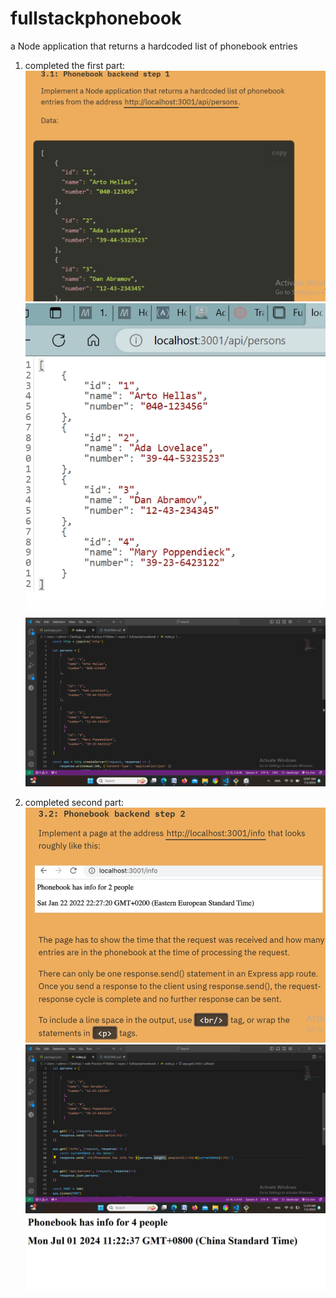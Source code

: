 # fullstackphonebook
a Node application that returns a hardcoded list of phonebook entries 


1. completed the first part:
   ![alt text](image.png) 
   ![alt text](image-1.png)

   ![alt text](image-2.png)

2. completed second part:
   ![alt text](image-3.png)
   ![alt text](image-4.png)
   ![alt text](image-5.png)


